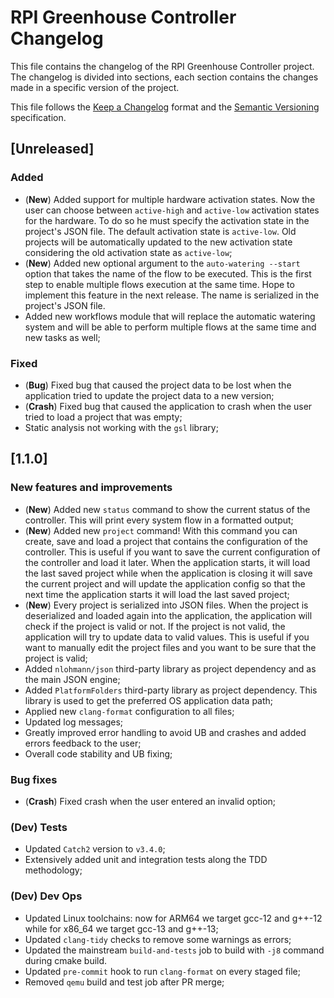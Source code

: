 # RPI Greenhouse Controller Changelog

This file contains the changelog of the RPI Greenhouse Controller project. The changelog is divided into sections, each section
contains the changes made in a specific version of the project.

This file follows the [Keep a Changelog](https://keepachangelog.com/en/1.0.0/) format and the [Semantic Versioning](https://semver.org/spec/v2.0.0.html) specification.

## [Unreleased]

### Added

- (**New**) Added support for multiple hardware activation states. Now the user can choose between `active-high` and `active-low` activation states for the hardware. To do so he
    must specify the activation state in the project's JSON file. The default activation state is `active-low`. Old projects will be automatically updated to the new activation state considering
    the old activation state as `active-low`;
- (**New**) Added new optional argument to the `auto-watering --start` option that takes the name of the flow to be executed. This is the first step to enable multiple flows execution at the same time.
    Hope to implement this feature in the next release. The name is serialized in the project's JSON file.
- Added new workflows module that will replace the automatic watering system and will be able to perform multiple flows at the same time and new tasks as well;

### Fixed

- (**Bug**) Fixed bug that caused the project data to be lost when the application tried to update the project data to a new version;
- (**Crash**) Fixed bug that caused the application to crash when the user tried to load a project that was empty;
- Static analysis not working with the `gsl` library;

## [1.1.0]

### New features and improvements

- (**New**) Added new `status` command to show the current status of the controller. This will print every system flow in a
 formatted output;
- (**New**) Added new `project` command! With this command you can create, save and load a project that contains the configuration of the controller.
    This is useful if you want to save the current configuration of the controller and load it later. When the application starts, it will load the last saved project while
    when the application is closing it will save the current project and will update the application config so that the next time the application starts it will load the last saved project;
- (**New**) Every project is serialized into JSON files. When the project is deserialized and loaded again into the application, the application will check if the project is valid or not.
    If the project is not valid, the application will try to update data to valid values. This is useful if you want to manually edit the project files and you want to be sure that the project is valid;
- Added `nlohmann/json` third-party library as project dependency and as the main JSON engine;
- Added `PlatformFolders` third-party library as project dependency. This library is used to get the preferred OS application data path;
- Applied new `clang-format` configuration to all files;
- Updated log messages;
- Greatly improved error handling to avoid UB and crashes and added errors feedback to the user;
- Overall code stability and UB fixing;

### Bug fixes

- (**Crash**) Fixed crash when the user entered an invalid option;

### (Dev) Tests

- Updated `Catch2` version to `v3.4.0`;
- Extensively added unit and integration tests along the TDD methodology;

### (Dev) Dev Ops

- Updated Linux toolchains: now for ARM64 we target gcc-12 and g++-12 while for x86_64 we target gcc-13 and g++-13;
- Updated `clang-tidy` checks to remove some warnings as errors;
- Updated the mainstream `build-and-tests` job to build with `-j8` command during cmake build.
- Updated `pre-commit` hook to run `clang-format` on every staged file;
- Removed `qemu` build and test job after PR merge;
